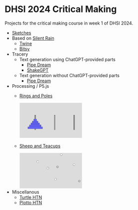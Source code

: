 # DHSI 2024 Critical Making

Projects for the critical making course in week 1 of DHSI 2024.

* [Sketches](./sketches.html)
* Based on [Silent Rain](https://tapas.io/series/Silent-Rain/info)
    * [Twine](./WTF_.html)
    * [Bitsy](./bitsy.html)
* Tracery
    * Text generation using ChatGPT-provided parts
        * [Pipe Dream](./chatgpt-pipe-dream.html)
        * [ShakeGPT](./chatgpt-shakespeare-tracery.html)
    * Text generation without ChatGPT-provided parts
        * [Pipe Dream](./pipe-dream.html)
* Processing / P5.js
    * [Rings and Poles](./sketchbook/1/)

        <img src="./img/Screenshot from 2024-06-06 15-03-16.png" width="200px">
    * [Sheep and Teacups](./sketchbook/2/)
    
        <img src="./img/Screenshot from 2024-06-06 15-03-40.png" width="200px">
* Miscellanous
    * [Turtle HTN](./ursa/packages/turtle.md)
    * [Plotto HTN](./ursa/packages/plot.md)


